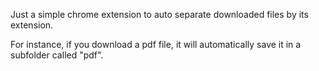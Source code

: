 Just a simple chrome extension to auto separate downloaded files by its extension.

For instance, if you download a pdf file, it will automatically save it in a subfolder called "pdf".
